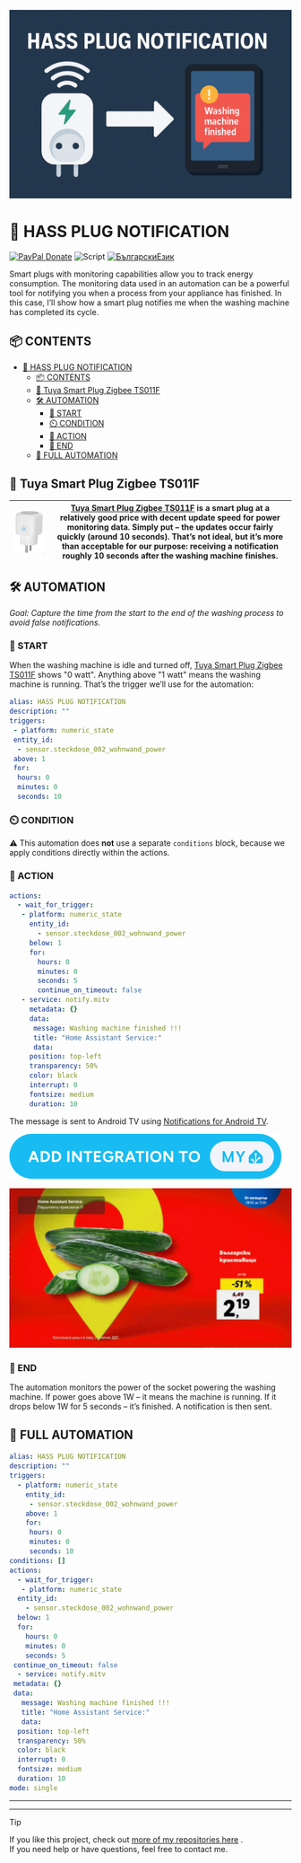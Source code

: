 ![BANNER](/img/banner.png)

# 📣 HASS PLUG NOTIFICATION
[![PayPal Donate](https://img.shields.io/badge/PayPal-Donate-blue?logo=paypal)](https://www.paypal.com/donate/?hosted_button_id=AAWFZVF2XCP5A)  ![Script](https://img.shields.io/badge/logo-yaml-green?logo=yaml)  [![БългарскиЕзик](https://img.shields.io/badge/Български-Език-green?logo=translate&labelColor=gray&style=flat-square&link=https://example.com/bg)](BG.md)  

Smart plugs with monitoring capabilities allow you to track energy consumption. The monitoring data used in an automation can be a powerful tool for notifying you when a process from your appliance has finished. In this case, I’ll show how a smart plug notifies me when the washing machine has completed its cycle.

## 📦 CONTENTS

- [📣 HASS PLUG NOTIFICATION](#-hass-plug-notification)
	- [📦 CONTENTS](#-contents)
	- [🚀 Tuya Smart Plug Zigbee TS011F](#-tuya-smart-plug-zigbee-ts011f)
	- [🛠️ AUTOMATION](#️-automation)
		- [🔌 START](#-start)
		- [⏲️ CONDITION](#️-condition)
		- [📲 ACTION](#-action)
		- [📳 END](#-end)
	- [🧾 FULL AUTOMATION](#-full-automation)

## 🚀 Tuya Smart Plug Zigbee TS011F

| ![plug](/img/tuya_smart_plug.png) | [Tuya Smart Plug Zigbee TS011F][plug] is a smart plug at a relatively good price with decent update speed for power monitoring data. Simply put – the updates occur fairly quickly (around 10 seconds). That’s not ideal, but it’s more than acceptable for our purpose: receiving a notification roughly 10 seconds after the washing machine finishes. |
|----|----|

## 🛠️ AUTOMATION  
*Goal: Capture the time from the start to the end of the washing process to avoid false notifications.*

### 🔌 START  
When the washing machine is idle and turned off, [Tuya Smart Plug Zigbee TS011F][plug] shows "0 watt". Anything above "1 watt" means the washing machine is running. That’s the trigger we’ll use for the automation:

```yaml
alias: HASS PLUG NOTIFICATION
description: ""
triggers:
 - platform: numeric_state
 entity_id:
  - sensor.steckdose_002_wohnwand_power
 above: 1
 for:
  hours: 0
  minutes: 0
  seconds: 10
```

### ⏲️ CONDITION

⚠️ This automation does **not** use a separate `conditions` block, because we apply conditions directly within the actions.

### 📲 ACTION  

```yaml
actions:
  - wait_for_trigger:
   - platform: numeric_state
     entity_id:
       - sensor.steckdose_002_wohnwand_power
     below: 1
     for:
       hours: 0
       minutes: 0
       seconds: 5
       continue_on_timeout: false
   - service: notify.mitv
     metadata: {}
     data:
      message: Washing machine finished !!!
      title: "Home Assistant Service:"
      data:
     position: top-left
     transparency: 50%
     color: black
     interrupt: 0
     fontsize: medium
     duration: 10
```

The message is sent to Android TV using [Notifications for Android TV](https://www.home-assistant.io/integrations/nfandroidtv/).  

[![ADD Integrations](/img/button%20ADD%20INTEGRATION%20TO.svg)](https://my.home-assistant.io/redirect/config_flow_start?domain=nfandroidtv)

![notifications](/img/notifications.png)

### 📳 END  

The automation monitors the power of the socket powering the washing machine. If power goes above 1W – it means the machine is running. If it drops below 1W for 5 seconds – it’s finished. A notification is then sent.

## 🧾 FULL AUTOMATION

```yaml
alias: HASS PLUG NOTIFICATION
description: ""
triggers:
  - platform: numeric_state
    entity_id:
     - sensor.steckdose_002_wohnwand_power
    above: 1
    for:
     hours: 0
     minutes: 0
     seconds: 10
conditions: []
actions:
  - wait_for_trigger:
   - platform: numeric_state
  entity_id:
    - sensor.steckdose_002_wohnwand_power
  below: 1
  for:
    hours: 0
    minutes: 0
    seconds: 5
 continue_on_timeout: false
  - service: notify.mitv
 metadata: {}
 data:
   message: Washing machine finished !!!
   title: "Home Assistant Service:"
   data:
  position: top-left
  transparency: 50%
  color: black
  interrupt: 0
  fontsize: medium
  duration: 10
mode: single
```

---
---
> [!TIP]
> If you like this project, check out [more of my repositories here](https://github.com/Bacard1?tab=repositories) .<br>
> If you need help or have questions, feel free to contact me.


[plug]: https://de.aliexpress.com/item/1005007060134011.html